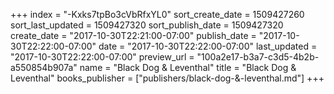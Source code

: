 +++
index = "-Kxks7tpBo3cVbRfxYL0"
sort_create_date = 1509427260
sort_last_updated = 1509427320
sort_publish_date = 1509427320
create_date = "2017-10-30T22:21:00-07:00"
publish_date = "2017-10-30T22:22:00-07:00"
date = "2017-10-30T22:22:00-07:00"
last_updated = "2017-10-30T22:22:00-07:00"
preview_url = "100a2e17-b3a7-c3d5-4b2b-a550854b907a"
name = "Black Dog & Leventhal"
title = "Black Dog & Leventhal"
books_publisher = ["publishers/black-dog-&-leventhal.md"]
+++
